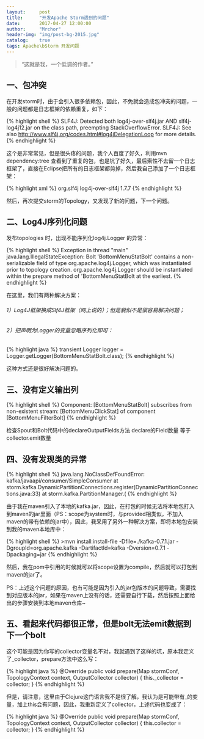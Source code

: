```yaml
---
layout:     post
title:      "开发Apache Storm遇到的问题"
date:       2017-04-27 12:00:00
author:     "Mrchor"
header-img: "img/post-bg-2015.jpg"
catalog:	true
tags: Apache\bStorm 开发问题
---
```


> “这就是我，一个低调的作者。”


## 一、包冲突
在开发storm时，由于会引入很多依赖包，因此，不免就会造成包冲突的问题，一般的问题都是日志框架的依赖重复，如下：

{% highlight shell %}
    SLF4J: Detected both log4j-over-slf4j.jar AND slf4j-log4j12.jar on the class path, preempting StackOverflowError. 
    SLF4J: See also http://www.slf4j.org/codes.html#log4jDelegationLoop for more details.
{% endhighlight %}

这个是非常常见，但是很头疼的问题，我个人百度了好久，利用mvn dependency:tree 查看到了重复的包，也是坑了好久，最后索性不去留一个日志框架了，直接在Eclipse把所有的日志框架都剪掉，然后我自己添加了一个日志框架：

{% highlight xml %}
    <dependency>
        <groupId>org.slf4j</groupId>
            <artifactId>log4j-over-slf4j</artifactId>
        <version>1.7.7</version>
    </dependency>
{% endhighlight %}

然后，再次提交storm的Topology，又发现了新的问题，下一个问题。
## 二、Log4J序列化问题
发布topologies 时，出现不能序列化log4j.Logger 的异常：

{% highlight shell %}
    Exception in thread "main" java.lang.IllegalStateException: Bolt 'BottomMenuStatBolt' contains a non-serializable field of type org.apache.log4j.Logger, which was instantiated prior to topology creation. org.apache.log4j.Logger should be instantiated within the prepare method of 'BottomMenuStatBolt at the earliest.
{% endhighlight %}

在这里，我们有两种解决方案：
###### 1）Log4J框架换成Slf4J框架（网上说的）；但是貌似不是很容易解决问题；
###### 2）把声明为Logger的变量忽略序列化即可：

{% highlight java %}
    transient Logger logger = Logger.getLogger(BottomMenuStatBolt.class);
{% endhighlight %}

这种方式还是很好解决问题的。

## 三、没有定义输出列

{% highlight shell %}
    Component: [BottomMenuStatBolt] subscribes from non-existent stream: [BottomMenuClickStat] of component [BottomMenuFilterBolt]
{% endhighlight %}

检查Spout和Bolt代码中的declareOutputFields方法
declare的Field数量 等于 collector.emit数量

## 四、没有发现类的异常

{% highlight shell %}
    java.lang.NoClassDefFoundError: kafka/javaapi/consumer/SimpleConsumer at storm.kafka.DynamicPartitionConnections.register(DynamicPartitionConnections.java:33) at storm.kafka.PartitionManager.<init>(
{% endhighlight %}

由于我在maven引入了本地的kafka.jar，因此，在打包的时候无法将本地包打入到maven的jar里面（PS：scope为system时，与provided相类似，不加入maven的带有依赖的jar中），因此，我采用了另外一种解决方案，即将本地包安装到我的maven本地库中：

{% highlight shell %}
    >mvn install:install-file -Dfile=./kafka-0.7.1.jar -DgroupId=org.apache.kafka -DartifactId=kafka -Dversion=0.7.1 -Dpackaging=jar
{% endhighlight %}

然后，我在pom中引用的时候就可以将scope设置为compile，然后就可以打包到maven的jar了。

PS：上述这个问题的原因，也有可能是因为引入的jar包版本的问题导致，需要找到对应版本的jar，如果在maven上没有的话，还需要自行下载，然后按照上面给出的步骤安装到本地maven仓库~

## 五、看起来代码都很正常，但是bolt无法emit数据到下一个bolt

这个可能是因为你写的collector变量名不对，我就遇到了这样的坑，原本我定义了_collector，prepare方法中这么写：

{% highlight java %}
    @Override
    public void prepare(Map stormConf, TopologyContext context,
    		OutputCollector collector) {
    	this._collector = collector;
    }
{% endhighlight %}

但是，请注意，这里由于Clojure这门语言我不是很了解，我认为是可能带有_的变量，加上this会有问题，因此，我重新定义了collector，上述代码也变成了：

{% highlight java %}
    @Override
    public void prepare(Map stormConf, TopologyContext context,
    		OutputCollector collector) {
    	this.collector = collector;
    }
{% endhighlight %}
